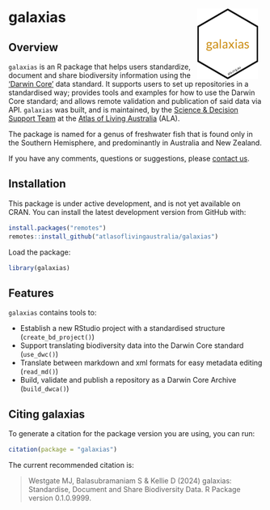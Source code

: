 
<!-- README.md is generated from README.Rmd. Please edit that file -->

# galaxias <img src="man/figures/logo.png" align="right" style="margin: 0px 10px 0px 10px;" alt="" width="120"/><br>

## Overview

`galaxias` is an R package that helps users standardize, document and
share biodiversity information using the [‘Darwin
Core’](https://dwc.tdwg.org) data standard. It supports users to set up
repositories in a standardised way; provides tools and examples for how
to use the Darwin Core standard; and allows remote validation and
publication of said data via API. `galaxias` was built, and is
maintained, by the [Science & Decision Support
Team](https://labs.ala.org.au) at the [Atlas of Living
Australia](https://www.ala.org.au) (ALA).

The package is named for a genus of freshwater fish that is found only
in the Southern Hemisphere, and predominantly in Australia and New
Zealand.

If you have any comments, questions or suggestions, please [contact
us](mailto:support@ala.org.au).

## Installation

This package is under active development, and is not yet available on
CRAN. You can install the latest development version from GitHub with:

``` r
install.packages("remotes")
remotes::install_github("atlasoflivingaustralia/galaxias")
```

Load the package:

``` r
library(galaxias)
```

## Features

`galaxias` contains tools to:

- Establish a new RStudio project with a standardised structure
  (`create_bd_project()`)
- Support translating biodiversity data into the Darwin Core standard
  (`use_dwc()`)
- Translate between markdown and xml formats for easy metadata editing
  (`read_md()`)
- Build, validate and publish a repository as a Darwin Core Archive
  (`build_dwca()`)

## Citing galaxias

To generate a citation for the package version you are using, you can
run:

``` r
citation(package = "galaxias")
```

The current recommended citation is:

> Westgate MJ, Balasubramaniam S & Kellie D (2024) galaxias:
> Standardise, Document and Share Biodiversity Data. R Package version
> 0.1.0.9999.
